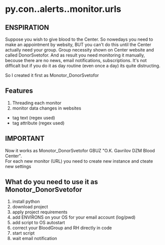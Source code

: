 # py.con..alerts..monitor.urls

## ENSPIRATION
Suppose you wish to give blood to the Center.
So nowedays you need to make an appointment by websitу, BUT you can't do this until the Center actually need your group.
Group necessity shown on Center website and called DonorSvetofor.
And as result you need monitoring it manually, becouse there are no news, email notifications, subscriptions.
It's not difficalt but if you do it as day routine (even once a day) its quite distructing.

So I created it first as Monotor_DonorSvetofor

## Features
1. Threading each monitor
2. monitor data changes in websites
* tag text (regex used)
* tag attribute (regex used)

## IMPORTANT
Now it works as Monotor_DonorSvetofor GBUZ "O.K. Gavrilov DZM Blood Center".  
For each new monitor (URL) you need to create new instance and cteate new settings

## What do you need to use it as Monotor_DonorSvetofor
1. install python
2. download project
3. apply project requirements
4. add ENVIRONS on your OS for your email account (log/pwd)
5. add script to OS autostart
6. correct your BloodGroup and RH directly in code
7. start script
8. wait email notification
